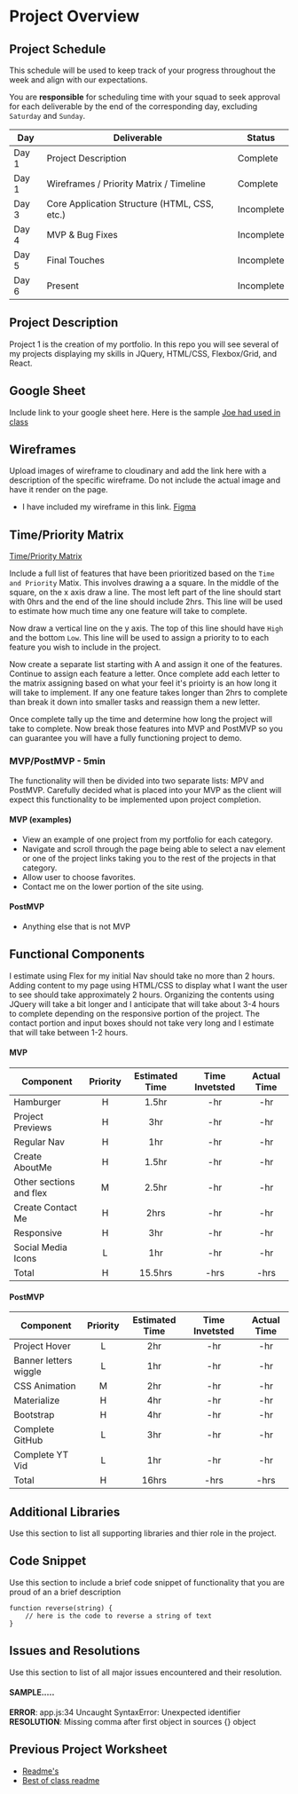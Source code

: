 # Project Overview

## Project Schedule

This schedule will be used to keep track of your progress throughout the week and align with our expectations.  

You are **responsible** for scheduling time with your squad to seek approval for each deliverable by the end of the corresponding day, excluding `Saturday` and `Sunday`.

|  Day | Deliverable | Status
|---|---| ---|
|Day 1| Project Description | Complete
|Day 1| Wireframes / Priority Matrix / Timeline | Complete
|Day 3| Core Application Structure (HTML, CSS, etc.) | Incomplete
|Day 4| MVP & Bug Fixes | Incomplete
|Day 5| Final Touches | Incomplete
|Day 6| Present | Incomplete


## Project Description

Project 1 is the creation of my portfolio. In this repo you will see several of my projects displaying my skills in JQuery, HTML/CSS, Flexbox/Grid, and React.

## Google Sheet

Include link to your google sheet here.  Here is the sample [Joe had used in class](https://docs.google.com/spreadsheets/d/15PmioBi2dQEkewpqI7MDkDpvcVF0Trw8vmarAQbwoHk/edit#gid=0) 

## Wireframes

Upload images of wireframe to cloudinary and add the link here with a description of the specific wireframe. Do not include the actual image and have it render on the page.  

- I have included my wireframe in this link. [Figma](https://www.figma.com/file/z9tyc9XTJXGGIBbI787nte/Untitled?node-id=0%3A1)



## Time/Priority Matrix 

[Time/Priority Matrix](https://www.figma.com/file/q3dfFMsRx5wq8gVjxL2kD1/Untitled?node-id=0%3A1)

Include a full list of features that have been prioritized based on the `Time and Priority` Matix.  This involves drawing a a square.  In the middle of the square, on the x axis draw a line.  The most left part of the line should start with 0hrs and the end of the line should include 2hrs.  This line will be used to estimate how much time any one feature will take to complete. 

Now draw a vertical line on the y axis.  The top of this line should have `High` and the bottom `Low`.  This line will be used to assign a priority to to each feature you wish to include in the project.  

Now create a separate list starting with A and assign it one of the features.  Continue to assign each feature a letter.  Once complete add each letter to the matrix assigning based on what your feel it's prioirty is an how long it will take to implement. If any one feature takes longer than 2hrs to complete than break it down into smaller tasks and reassign them a new letter. 

Once complete tally up the time and determine how long the project will take to complete. Now break those features into MVP and PostMVP so you can guarantee you will have a fully functioning project to demo. 

### MVP/PostMVP - 5min

The functionality will then be divided into two separate lists: MPV and PostMVP.  Carefully decided what is placed into your MVP as the client will expect this functionality to be implemented upon project completion.  

#### MVP (examples)

- View an example of one project from my portfolio for each category.
- Navigate and scroll through the page being able to select a nav element 	or one of the project links taking you to the rest of the projects in that category.
- Allow user to choose favorites.
- Contact me on the lower portion of the site using.

#### PostMVP 

- Anything else that is not MVP

## Functional Components

I estimate using Flex for my initial Nav should take no more than 2 hours. Adding content to my page using HTML/CSS to display what I want the user to see should take approximately 2 hours. Organizing the contents using JQuery will take a bit longer and I anticipate that will take about 3-4 hours to complete depending on the responsive portion of the project. The contact portion and input boxes should not take very long and I estimate that will take between 1-2 hours.

#### MVP
| Component | Priority | Estimated Time | Time Invetsted | Actual Time |
| --- | :---: |  :---: | :---: | :---: |
| Hamburger | H | 1.5hr | -hr | -hr|
| Project Previews | H | 3hr | -hr | -hr|
| Regular Nav | H | 1hr | -hr | -hr|
| Create AboutMe | H | 1.5hr| -hr | -hr |
| Other sections and flex| M | 2.5hr | -hr | -hr|
| Create Contact Me | H | 2hrs| -hr | -hr |
| Responsive | H | 3hr | -hr | -hr|
| Social Media Icons | L | 1hr | -hr | -hr|
| Total | H | 15.5hrs| -hrs | -hrs |

#### PostMVP
| Component | Priority | Estimated Time | Time Invetsted | Actual Time |
| --- | :---: |  :---: | :---: | :---: |
| Project Hover | L | 2hr | -hr | -hr|
| Banner letters wiggle | L | 1hr | -hr | -hr|
| CSS Animation | M | 2hr | -hr | -hr|
| Materialize | H | 4hr | -hr | -hr|
| Bootstrap | H | 4hr | -hr | -hr|
| Complete GitHub | L | 3hr | -hr | -hr|
| Complete YT Vid | L | 1hr | -hr | -hr|
| Total | H | 16hrs| -hrs | -hrs |

## Additional Libraries
 Use this section to list all supporting libraries and thier role in the project. 

## Code Snippet

Use this section to include a brief code snippet of functionality that you are proud of an a brief description  

```
function reverse(string) {
	// here is the code to reverse a string of text
}
```

## Issues and Resolutions
 Use this section to list of all major issues encountered and their resolution.

#### SAMPLE.....
**ERROR**: app.js:34 Uncaught SyntaxError: Unexpected identifier                                
**RESOLUTION**: Missing comma after first object in sources {} object

## Previous Project Worksheet
 - [Readme's](https://github.com/jkeohan/fewd-class-repo/tree/master/final-project-worksheet/project-worksheet-examples)
 - [Best of class readme](https://github.com/jkeohan/fewd-class-repo/blob/master/final-project-worksheet/project-worksheet-examples/portfolio-gracie.md)
